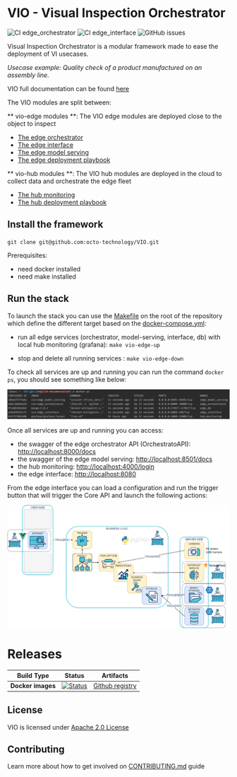 # VIO - Visual Inspection Orchestrator

![CI edge_orchestrator](https://github.com/octo-technology/VIO/actions/workflows/ci_edge_orchestrator.yml/badge.svg)
![CI edge_interface](https://github.com/octo-technology/VIO/actions/workflows/ci_edge_interface.yml/badge.svg)
![GitHub issues](https://img.shields.io/github/issues/octo-technology/VIO)

Visual Inspection Orchestrator is a modular framework made to ease the deployment of VI usecases.

*Usecase example: Quality check of a product manufactured on an assembly line.*

VIO full documentation can be found [here](https://octo-technology.github.io/vio/)


The VIO modules are split between:

** vio-edge modules **: The VIO edge modules are deployed close to the object to inspect

- [The edge orchestrator](docs/edge_orchestrator.md)
- [The edge interface](docs/edge_interface.md)
- [The edge model serving](docs/edge_model_serving.md)
- [The edge deployment playbook](docs/edge_deployment.md)

** vio-hub modules **: The VIO hub modules are deployed in the cloud to collect data and orchestrate the edge fleet

- [The hub monitoring](docs/hub_monitoring.md)
- [The hub deployment playbook](docs/hub_deployment.md)


## Install the framework

`git clone git@github.com:octo-technology/VIO.git`

Prerequisites: 
- need docker installed
- need make installed

## Run the stack

To launch the stack you can use the [Makefile](../Makefile) on the root of the repository which define the different target based on the [docker-compose.yml](../docker-compose.yml):

- run all edge services (orchestrator, model-serving, interface, db) with local hub monitoring (grafana): `make vio-edge-up`

- stop and delete all running services : `make vio-edge-down`

To check all services are up and running you can run the command `docker ps`, you should see something like below:

 ![stack-up-with-docker](docs/images/stack-up-with-docker.png)

Once all services are up and running you can access:

- the swagger of the edge orchestrator API (OrchestratoAPI): [http://localhost:8000/docs](http://localhost:8000/docs)
- the swagger of the edge model serving: [http://localhost:8501/docs](http://localhost:8501/docs)
- the hub monitoring: [http://localhost:4000/login](http://localhost:4000/login)
- the edge interface: [http://localhost:8080](http://localhost:8080)

From the edge interface you can load a configuration and run the trigger button that will trigger the Core API and launch the following actions:

 ![vio-architecture-stack](docs/images/edge_orchestrator-actions.png)

# Releases

Build Type                    | Status                                                                                                                                                                           | Artifacts
----------------------------- | -------------------------------------------------------------------------------------------------------------------------------------------------------------------------------- | ---------
**Docker images** | [![Status](https://github.com/octo-technology/VIO/actions/workflows/publication_vio_images.yml/badge.svg)](https://github.com/octo-technology/VIO/actions/workflows/publication_vio_images.yml/badge.svg) | [Github registry](https://github.com/orgs/octo-technology/packages)

## License

VIO is licensed under [Apache 2.0 License](docs/LICENSE.md)

## Contributing

Learn more about how to get involved on [CONTRIBUTING.md](docs/CONTRIBUTING.md) guide
